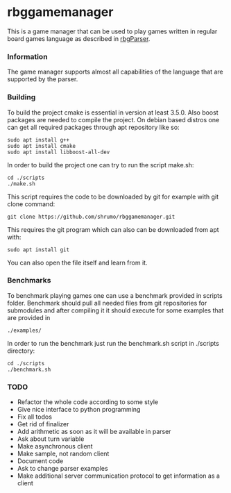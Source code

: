 # rbggamemanager

This is a game manager that can be used to play games written in regular board games language as described in
[rbgParser](https://github.com/uicus/rbgParser).

### Information

The game manager supports almost all capabilities of the language that are supported by the parser.

### Building

To build the project cmake is essential in version at least 3.5.0. Also boost packages are needed to compile the project. 
On debian based distros one can get all required packages through apt repository like so:
```
sudo apt install g++
sudo apt install cmake
sudo apt install libboost-all-dev
```

In order to build the project one can try to run the script make.sh:
```
cd ./scripts
./make.sh
```
This script requires the code to be downloaded by git for example with git clone command:
```
git clone https://github.com/shrumo/rbggamemanager.git
```
This requires the git program which can also can be downloaded from apt with:
```
sudo apt install git
```

You can also open the file itself and learn from it.

### Benchmarks

To benchmark playing games one can use a benchmark provided in scripts folder. Benchmark should pull all needed files 
from git repositories for submodules and after compiling it it should execute for some examples that are provided in 
```
./examples/
```
In order to run the benchmark just run the benchmark.sh script in ./scripts directory:
```
cd ./scripts
./benchmark.sh
```

### TODO
* Refactor the whole code according to some style
* Give nice interface to python programming
* Fix all todos
* Get rid of finalizer
* Add arithmetic as soon as it will be available in parser
* Ask about turn variable
* Make asynchronous client
* Make sample, not random client
* Document code
* Ask to change parser examples
* Make additional server communication protocol to get information as a client
